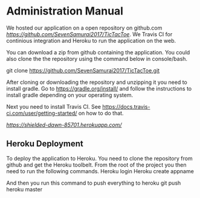 # **Administration Manual**

We hosted our application on a open repository on github.com *https://github.com/SevenSamurai2017/TicTacToe*.
We Travis CI for continious integration and Heroku to run the application on the web.

You can download a zip from github containing the application.
You could also clone the the repository using the command below in console/bash.

git clone https://github.com/SevenSamurai2017/TicTacToe.git

After cloning or downloading the repository and unzipping it you need
to install gradle. Go to https://gradle.org/install/ and follow the instructions to install gradle depending on your operating system.

Next you need to install Travis CI. See https://docs.travis-ci.com/user/getting-started/ on how to do that.

*https://shielded-dawn-85701.herokuapp.com/*

## **Heroku Deployment**

To deploy the application to Heroku. You need to clone the repository from github and get the Heroku toolbelt. From the root of the project you then need to run the following commands.
Heroku login
Heroku create appname

And then you run this command to push everything to heroku
git push heroku master  